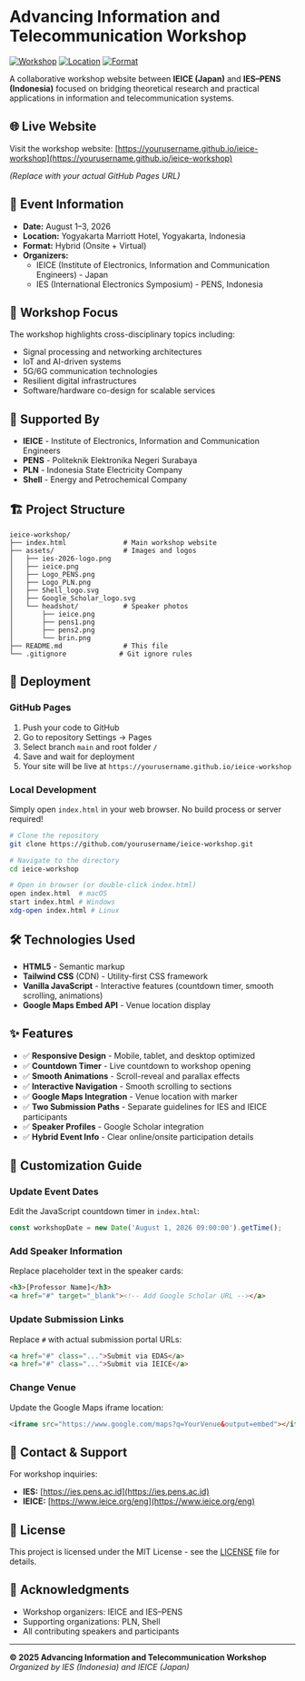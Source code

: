 # Advancing Information and Telecommunication Workshop

[![Workshop](https://img.shields.io/badge/Event-August%201--3%2C%202026-purple)](https://github.com/yourusername/ieice-workshop)
[![Location](https://img.shields.io/badge/Location-Yogyakarta%2C%20Indonesia-green)](https://maps.app.goo.gl/GVXrM2F3PyvBDhFQ6)
[![Format](https://img.shields.io/badge/Format-Hybrid-blue)](https://github.com/yourusername/ieice-workshop)

A collaborative workshop website between **IEICE (Japan)** and **IES–PENS (Indonesia)** focused on bridging theoretical research and practical applications in information and telecommunication systems.

## 🌐 Live Website

Visit the workshop website: [https://yourusername.github.io/ieice-workshop](https://yourusername.github.io/ieice-workshop)

*(Replace with your actual GitHub Pages URL)*

## 📅 Event Information

- **Date:** August 1–3, 2026
- **Location:** Yogyakarta Marriott Hotel, Yogyakarta, Indonesia
- **Format:** Hybrid (Onsite + Virtual)
- **Organizers:** 
  - IEICE (Institute of Electronics, Information and Communication Engineers) - Japan
  - IES (International Electronics Symposium) - PENS, Indonesia

## 🎯 Workshop Focus

The workshop highlights cross-disciplinary topics including:
- Signal processing and networking architectures
- IoT and AI-driven systems
- 5G/6G communication technologies
- Resilient digital infrastructures
- Software/hardware co-design for scalable services

## 🤝 Supported By

- **IEICE** - Institute of Electronics, Information and Communication Engineers
- **PENS** - Politeknik Elektronika Negeri Surabaya
- **PLN** - Indonesia State Electricity Company
- **Shell** - Energy and Petrochemical Company

## 🏗️ Project Structure

```
ieice-workshop/
├── index.html              # Main workshop website
├── assets/                 # Images and logos
│   ├── ies-2026-logo.png
│   ├── ieice.png
│   ├── Logo_PENS.png
│   ├── Logo_PLN.png
│   ├── Shell_logo.svg
│   ├── Google_Scholar_logo.svg
│   └── headshot/           # Speaker photos
│       ├── ieice.png
│       ├── pens1.png
│       ├── pens2.png
│       └── brin.png
├── README.md               # This file
└── .gitignore             # Git ignore rules
```

## 🚀 Deployment

### GitHub Pages

1. Push your code to GitHub
2. Go to repository Settings → Pages
3. Select branch `main` and root folder `/`
4. Save and wait for deployment
5. Your site will be live at `https://yourusername.github.io/ieice-workshop`

### Local Development

Simply open `index.html` in your web browser. No build process or server required!

```bash
# Clone the repository
git clone https://github.com/yourusername/ieice-workshop.git

# Navigate to the directory
cd ieice-workshop

# Open in browser (or double-click index.html)
open index.html  # macOS
start index.html # Windows
xdg-open index.html # Linux
```

## 🛠️ Technologies Used

- **HTML5** - Semantic markup
- **Tailwind CSS** (CDN) - Utility-first CSS framework
- **Vanilla JavaScript** - Interactive features (countdown timer, smooth scrolling, animations)
- **Google Maps Embed API** - Venue location display

## ✨ Features

- ✅ **Responsive Design** - Mobile, tablet, and desktop optimized
- ✅ **Countdown Timer** - Live countdown to workshop opening
- ✅ **Smooth Animations** - Scroll-reveal and parallax effects
- ✅ **Interactive Navigation** - Smooth scrolling to sections
- ✅ **Google Maps Integration** - Venue location with marker
- ✅ **Two Submission Paths** - Separate guidelines for IES and IEICE participants
- ✅ **Speaker Profiles** - Google Scholar integration
- ✅ **Hybrid Event Info** - Clear online/onsite participation details

## 📝 Customization Guide

### Update Event Dates
Edit the JavaScript countdown timer in `index.html`:
```javascript
const workshopDate = new Date('August 1, 2026 09:00:00').getTime();
```

### Add Speaker Information
Replace placeholder text in the speaker cards:
```html
<h3>[Professor Name]</h3>
<a href="#" target="_blank"><!-- Add Google Scholar URL --></a>
```

### Update Submission Links
Replace `#` with actual submission portal URLs:
```html
<a href="#" class="...">Submit via EDAS</a>
<a href="#" class="...">Submit via IEICE</a>
```

### Change Venue
Update the Google Maps iframe location:
```html
<iframe src="https://www.google.com/maps?q=YourVenue&output=embed"></iframe>
```

## 📧 Contact & Support

For workshop inquiries:
- **IES:** [https://ies.pens.ac.id](https://ies.pens.ac.id)
- **IEICE:** [https://www.ieice.org/eng](https://www.ieice.org/eng)

## 📄 License

This project is licensed under the MIT License - see the [LICENSE](LICENSE) file for details.

## 🙏 Acknowledgments

- Workshop organizers: IEICE and IES–PENS
- Supporting organizations: PLN, Shell
- All contributing speakers and participants

---

**© 2025 Advancing Information and Telecommunication Workshop**  
*Organized by IES (Indonesia) and IEICE (Japan)*
